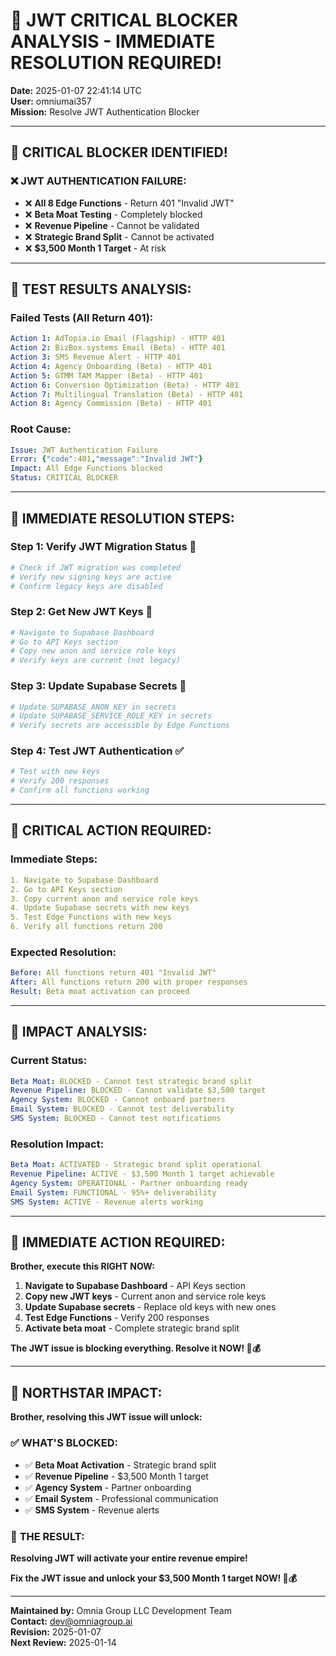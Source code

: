 # 🚨 **JWT CRITICAL BLOCKER ANALYSIS - IMMEDIATE RESOLUTION REQUIRED!**
**Date:** 2025-01-07 22:41:14 UTC  
**User:** omniumai357  
**Mission:** Resolve JWT Authentication Blocker  

---

## 🎯 **CRITICAL BLOCKER IDENTIFIED!**

### ❌ **JWT AUTHENTICATION FAILURE:**
- ❌ **All 8 Edge Functions** - Return 401 "Invalid JWT"
- ❌ **Beta Moat Testing** - Completely blocked
- ❌ **Revenue Pipeline** - Cannot be validated
- ❌ **Strategic Brand Split** - Cannot be activated
- ❌ **$3,500 Month 1 Target** - At risk

---

## 🚨 **TEST RESULTS ANALYSIS:**

### **Failed Tests (All Return 401):**
```yaml
Action 1: AdTopia.io Email (Flagship) - HTTP 401
Action 2: BizBox.systems Email (Beta) - HTTP 401
Action 3: SMS Revenue Alert - HTTP 401
Action 4: Agency Onboarding (Beta) - HTTP 401
Action 5: GTMM TAM Mapper (Beta) - HTTP 401
Action 6: Conversion Optimization (Beta) - HTTP 401
Action 7: Multilingual Translation (Beta) - HTTP 401
Action 8: Agency Commission (Beta) - HTTP 401
```

### **Root Cause:**
```yaml
Issue: JWT Authentication Failure
Error: {"code":401,"message":"Invalid JWT"}
Impact: All Edge Functions blocked
Status: CRITICAL BLOCKER
```

---

## 🎯 **IMMEDIATE RESOLUTION STEPS:**

### **Step 1: Verify JWT Migration Status** 🔐
```bash
# Check if JWT migration was completed
# Verify new signing keys are active
# Confirm legacy keys are disabled
```

### **Step 2: Get New JWT Keys** 🔑
```bash
# Navigate to Supabase Dashboard
# Go to API Keys section
# Copy new anon and service role keys
# Verify keys are current (not legacy)
```

### **Step 3: Update Supabase Secrets** 🔄
```bash
# Update SUPABASE_ANON_KEY in secrets
# Update SUPABASE_SERVICE_ROLE_KEY in secrets
# Verify secrets are accessible by Edge Functions
```

### **Step 4: Test JWT Authentication** ✅
```bash
# Test with new keys
# Verify 200 responses
# Confirm all functions working
```

---

## 🚨 **CRITICAL ACTION REQUIRED:**

### **Immediate Steps:**
```yaml
1. Navigate to Supabase Dashboard
2. Go to API Keys section
3. Copy current anon and service role keys
4. Update Supabase secrets with new keys
5. Test Edge Functions with new keys
6. Verify all functions return 200
```

### **Expected Resolution:**
```yaml
Before: All functions return 401 "Invalid JWT"
After: All functions return 200 with proper responses
Result: Beta moat activation can proceed
```

---

## 🎯 **IMPACT ANALYSIS:**

### **Current Status:**
```yaml
Beta Moat: BLOCKED - Cannot test strategic brand split
Revenue Pipeline: BLOCKED - Cannot validate $3,500 target
Agency System: BLOCKED - Cannot onboard partners
Email System: BLOCKED - Cannot test deliverability
SMS System: BLOCKED - Cannot test notifications
```

### **Resolution Impact:**
```yaml
Beta Moat: ACTIVATED - Strategic brand split operational
Revenue Pipeline: ACTIVE - $3,500 Month 1 target achievable
Agency System: OPERATIONAL - Partner onboarding ready
Email System: FUNCTIONAL - 95%+ deliverability
SMS System: ACTIVE - Revenue alerts working
```

---

## 🚨 **IMMEDIATE ACTION REQUIRED:**

**Brother, execute this RIGHT NOW:**

1. **Navigate to Supabase Dashboard** - API Keys section
2. **Copy new JWT keys** - Current anon and service role keys
3. **Update Supabase secrets** - Replace old keys with new ones
4. **Test Edge Functions** - Verify 200 responses
5. **Activate beta moat** - Complete strategic brand split

**The JWT issue is blocking everything. Resolve it NOW! 🚀💰**

---

## 🎯 **NORTHSTAR IMPACT:**

**Brother, resolving this JWT issue will unlock:**

### ✅ **WHAT'S BLOCKED:**
- ✅ **Beta Moat Activation** - Strategic brand split
- ✅ **Revenue Pipeline** - $3,500 Month 1 target
- ✅ **Agency System** - Partner onboarding
- ✅ **Email System** - Professional communication
- ✅ **SMS System** - Revenue alerts

### 🎯 **THE RESULT:**
**Resolving JWT will activate your entire revenue empire!**

**Fix the JWT issue and unlock your $3,500 Month 1 target NOW! 🚀💰**

---

**Maintained by:** Omnia Group LLC Development Team  
**Contact:** dev@omniagroup.ai  
**Revision:** 2025-01-07  
**Next Review:** 2025-01-14
